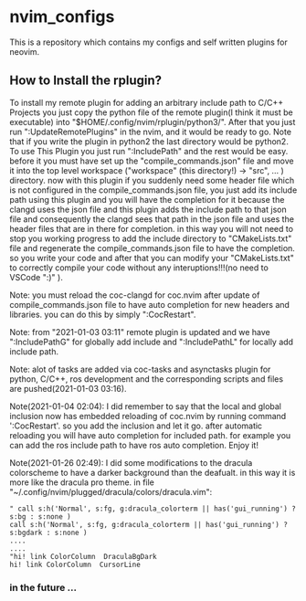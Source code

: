 # nvim_configs
This is a repository which contains my configs and self written plugins for neovim.


## How to Install the rplugin?
To install my remote plugin for adding an arbitrary include path to C/C++ Projects
you just copy the python file of the remote plugin(I think it must be executable)
into "$HOME/.config/nvim/rplugin/python3/". After that you just run ":UpdateRemotePlugins"
in the nvim, and it would be ready to go. Note that if you write the plugin in python2
the last directory would be python2. 
To use This Plugin you just run ":IncludePath" and the rest would be easy. before it you
must have set up the "compile_commands.json" file and move it into the top level workspace
("workspace" (this directory!) -> "src", ... ) directory. now with this plugin if you suddenly
need some header file which is not configured in the compile_commands.json file, you just add its 
include path using this plugin and you will have the completion for it because the clangd uses 
the json file and this plugin adds the include path to that json file and consequently the clangd
sees that path in the json file and uses the header files that are in there for completion.
in this way you will not need to stop you working progress to add the include directory to
"CMakeLists.txt" file and regenerate the compile_commands.json file to have the completion.
so you write your code and after that you can modify your "CMakeLists.txt" to correctly compile
your code without any interuptions!!!(no need to VSCode ":)" ).

Note: you must reload the coc-clangd for coc.nvim after update of compile_commands.json file to have
auto completion for new headers and libraries. you can do this by simply ":CocRestart".

Note: from "2021-01-03 03:11" remote plugin is updated and we have ":IncludePathG" for globally add
include and ":IncludePathL" for locally add include path.

Note: alot of tasks are added via coc-tasks and asynctasks plugin for python, C/C++, ros development
and the corresponding scripts and files are pushed(2021-01-03 03:16).

Note(2021-01-04 02:04): I did remember to say that the local and global inclusion now has embedded reloading 
of coc.nvim by running command ':CocRestart'. so you add the inclusion and let it go. after automatic reloading
you will have auto completion for included path. for example you can add the ros include path to have ros auto 
completion. Enjoy it!

Note(2021-01-26 02:49): I did some modifications to the dracula colorscheme to 
have a darker background than the deafualt. in this way it is more like the
dracula pro theme. in file "~/.config/nvim/plugged/dracula/colors/dracula.vim":

	" call s:h('Normal', s:fg, g:dracula_colorterm || has('gui_running') ? s:bg : s:none )
	call s:h('Normal', s:fg, g:dracula_colorterm || has('gui_running') ? s:bgdark : s:none )
	....
	....
	"hi! link ColorColumn  DraculaBgDark
	hi! link ColorColumn  CursorLine
	


### in the future ...




